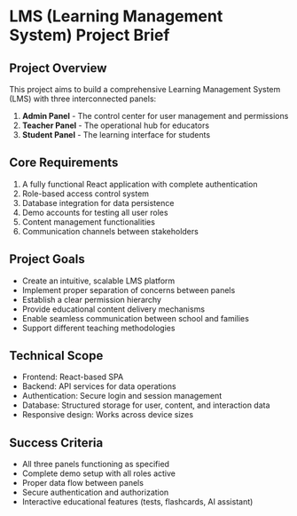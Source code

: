 # LMS (Learning Management System) Project Brief

## Project Overview
This project aims to build a comprehensive Learning Management System (LMS) with three interconnected panels:
1. **Admin Panel** - The control center for user management and permissions
2. **Teacher Panel** - The operational hub for educators 
3. **Student Panel** - The learning interface for students

## Core Requirements
1. A fully functional React application with complete authentication
2. Role-based access control system
3. Database integration for data persistence
4. Demo accounts for testing all user roles
5. Content management functionalities
6. Communication channels between stakeholders

## Project Goals
- Create an intuitive, scalable LMS platform
- Implement proper separation of concerns between panels
- Establish a clear permission hierarchy
- Provide educational content delivery mechanisms
- Enable seamless communication between school and families
- Support different teaching methodologies

## Technical Scope
- Frontend: React-based SPA
- Backend: API services for data operations
- Authentication: Secure login and session management
- Database: Structured storage for user, content, and interaction data
- Responsive design: Works across device sizes

## Success Criteria
- All three panels functioning as specified
- Complete demo setup with all roles active
- Proper data flow between panels
- Secure authentication and authorization
- Interactive educational features (tests, flashcards, AI assistant) 